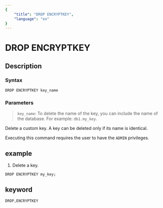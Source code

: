 ```yaml
---
{
    "title": "DROP ENCRYPTKEY",
    "language": "en"
}
---
```


<!-- 
Licensed to the Apache Software Foundation (ASF) under one
or more contributor license agreements.  See the NOTICE file
distributed with this work for additional information
regarding copyright ownership.  The ASF licenses this file
to you under the Apache License, Version 2.0 (the
"License"); you may not use this file except in compliance
with the License.  You may obtain a copy of the License at

  http://www.apache.org/licenses/LICENSE-2.0

Unless required by applicable law or agreed to in writing,
software distributed under the License is distributed on an
"AS IS" BASIS, WITHOUT WARRANTIES OR CONDITIONS OF ANY
KIND, either express or implied.  See the License for the
specific language governing permissions and limitations
under the License.
-->

# DROP ENCRYPTKEY

## Description

### Syntax

```
DROP ENCRYPTKEY key_name
```

### Parameters

> `key_name`: To delete the name of the key, you can include the name of the database. For example: `db1.my_key`.

Delete a custom key. A key can be deleted only if its name is identical.

Executing this command requires the user to have the `ADMIN` privileges.

## example

1. Delete a key.

```
DROP ENCRYPTKEY my_key;
```

## keyword

    DROP,ENCRYPTKEY
